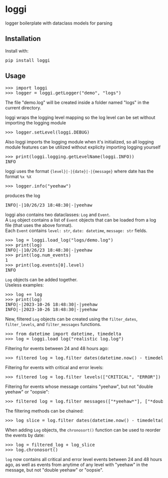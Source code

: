 # loggi

logger boilerplate with dataclass models for parsing

## Installation

Install with:

<pre>
pip install loggi
</pre>



## Usage

<pre>
>>> import loggi
>>> logger = loggi.getLogger("demo", "logs") 
</pre>
The file "demo.log" will be created inside a folder named "logs" in the current directory.<br>

loggi wraps the logging level mapping so the log level can be set without importing the logging module
<pre>
>>> logger.setLevel(loggi.DEBUG)
</pre>
Also loggi imports the logging module when it's initialized, so all logging module features can be utilized without explicity importing logging yourself
<pre>
>>> print(loggi.logging.getLevelName(loggi.INFO))
INFO
</pre>
loggi uses the format `{level}|-|{date}|-|{message}` where date has the format `%x %X`
<pre>
>>> logger.info("yeehaw")
</pre>
produces the log
<pre>
INFO|-|10/26/23 18:48:30|-|yeehaw
</pre>
loggi also contains two dataclasses: `Log` and `Event`.<br>
A `Log` object contains a list of `Event` objects that can be loaded from a log file (that uses the above format).<br>
Each `Event` contains `level: str`, `date: datetime`, `message: str` fields.
<pre>
>>> log = loggi.load_log("logs/demo.log")
>>> print(log)
INFO|-|10/26/23 18:48:30|-|yeehaw
>>> print(log.num_events)
1
>>> print(log.events[0].level)
INFO
</pre>
`Log` objects can be added together.<br>
Useless examples:
<pre>
>>> log += log
>>> print(log)
INFO|-|2023-10-26 18:48:30|-|yeehaw
INFO|-|2023-10-26 18:48:30|-|yeehaw
</pre>
New, filtered `Log` objects can be created using the `filter_dates`, `filter_levels`, and `filter_messages` functions.
<pre>
>>> from datetime import datetime, timedelta
>>> log = loggi.load_log("realistic_log.log")
</pre>
Filtering for events between 24 and 48 hours ago:
<pre>
>>> filtered_log = log.filter_dates(datetime.now() - timedelta(days=2), datetime.now() - timedelta(days=1))
</pre>
Filtering for events with critical and error levels:
<pre>
>>> filtered_log = log.filter_levels(["CRITICAL", "ERROR"])
</pre>
Filtering for events whose message contains "yeehaw", but not "double yeehaw" or "oopsie":
<pre>
>>> filtered_log = log.filter_messages(["*yeehaw*"], ["*double yeehaw*", "*oopsie*"])
</pre>
The filtering methods can be chained:
<pre>
>>> log_slice = log.filter_dates(datetime.now() - timedelta(days=2), datetime.now() - timedelta(days=1)).filter_levels(["CRITICAL", "ERROR"])
</pre>
When adding `Log` objects, the `chronosort()` function can be used to reorder the events by date:
<pre>
>>> log = filtered_log + log_slice
>>> log.chronosort()
</pre>
`log` now contains all critical and error level events between 24 and 48 hours ago,
as well as events from anytime of any level with "yeehaw" in the message, but not "double yeehaw" or "oopsie".


